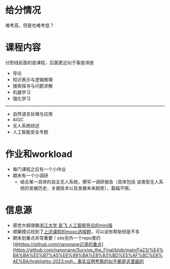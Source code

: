 # 给分情况
难考高，但是也难考低？


# 课程内容

分割线前面的是课程，后面更近似于客座讲座

- 导论
- 知识表示与逻辑推理
- 搜索探寻与问题求解
- 机器学习
- 强化学习

---

- 自然语言处理与应用
- AIGC
- 无人系统综述
- 人工智能安全专题


# 作业和workload

- 每门课程之后有一个小作业
- 期末有一个小调研
    - 结合某一具体的自主无人系统，撰写一调研报告（具体包括 该类型无人系统的发展历史、关键技术以及发展未来趋势），篇幅不限。


# 信息源

- 感觉大纲很像[浙江大学 吴飞 人工智能导论的mini版](https://github.com/QSCTech/zju-icicles/blob/master/%E4%BA%BA%E5%B7%A5%E6%99%BA%E8%83%BD-CS/AI%20Checklist.md)
- 顺藤摸瓜找到了[上述课程的mooc选择题](https://blog.csdn.net/lt_BeiMo/article/details/116741675)，可以说有帮助但是不多
- 期末划重点非常重要！site另外一个repo里的[@https://github.com/nanonane记录的重点](https://github.com/nanonane/Survive_the_Final/blob/main/Fa23/%E4%BA%BA%E5%B7%A5%E6%99%BA%E8%83%BD%E5%AF%BC%E8%AE%BA/highlights-2023.md)，事实证明考察的似乎都是这里画的





